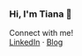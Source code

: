 ### Hi, I'm Tiana 👋

  <p align="left">
    Connect with me!
    <br />
    <a href="https://www.linkedin.com/in/tiana-lopez-728863180/">LinkedIn</a>
    ·
    <a href="https://hashnode.com/@tianalopez">Blog</a>
  </p>
